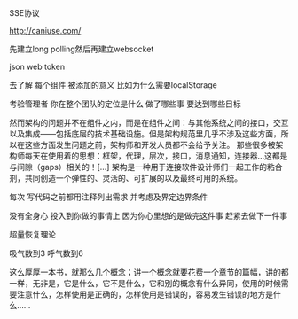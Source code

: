 SSE协议

http://caniuse.com/

先建立long polling然后再建立websocket

json web token

去了解 每个组件  被添加的意义  比如为什么需要localStorage

考验管理者 你在整个团队的定位是什么  做了哪些事 要达到哪些目标

然而架构的问题并不在组件之内，而是在组件之间：与其他系统之间的接口，交互以及集成——包括底层的技术基础设施。但是架构规范里几乎不涉及这些方面，所以在这些方面发生问题之前，架构师和开发人员都不会给予关注。
那些很多被架构师每天在使用着的思想：框架，代理，层次，接口，消息通知，连接器…这都是与间隙（gaps）相关的！[...] 架构是一种用于连接软件设计师们一起工作的粘合剂，共同创造一个弹性的、灵活的、可扩展的以及最终可用的系统。

每次 写代码之前都用注释列出需求  并考虑及界定边界条件

没有全身心 投入到你做的事情上  因为你心里想的是做完这件事  赶紧去做下一件事

超量恢复理论

吸气数到3  呼气数到6

这么厚厚一本书，就那么几个概念；讲一个概念就要花费一个章节的篇幅，讲的都一样，无非是，它是什么，它不是什么，它和别的概念有什么异同，使用的时候需要注意什么，怎样使用是正确的，怎样使用是错误的，容易发生错误的地方是什么……